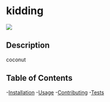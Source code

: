 # kidding
 ![](https://img.shields.io/badge/licence-GPL3.0-brightgreen)
## Description

coconut

## Table of Contents 

-[Installation](#installation) 
-[Usage](#usage)
-[Contributing](#contributing)
-[Tests](#tests)